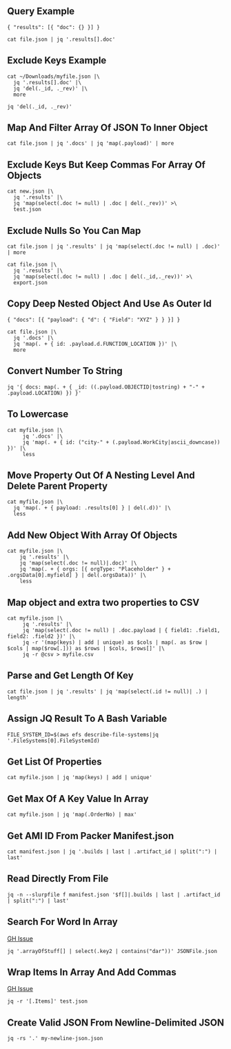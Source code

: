 ## Query Example

`{ "results": [{ "doc": {} }] }`

`cat file.json | jq '.results[].doc'`

## Exclude Keys Example

```console
cat ~/Downloads/myfile.json |\
  jq '.results[].doc' |\
  jq 'del(._id, ._rev)' |\
  more
```

`jq 'del(._id, ._rev)'`

## Map And Filter Array Of JSON To Inner Object

`cat file.json | jq '.docs' | jq 'map(.payload)' | more`

## Exclude Keys But Keep Commas For Array Of Objects

```
cat new.json |\
  jq '.results' |\
  jq 'map(select(.doc != null) | .doc | del(._rev))' >\
  test.json
```

## Exclude Nulls So You Can Map

`cat file.json | jq '.results' | jq 'map(select(.doc != null) | .doc)' | more`

```
cat file.json |\
  jq '.results' |\
  jq 'map(select(.doc != null) | .doc | del(._id,._rev))' >\
  export.json
```

## Copy Deep Nested Object And Use As Outer Id

`{ "docs": [{ "payload": { "d": { "Field": "XYZ" } } }] }`

```
cat file.json |\
  jq '.docs' |\
  jq 'map(. + { id: .payload.d.FUNCTION_LOCATION })' |\
  more
```

## Convert Number To String

`jq '{ docs: map(. + { _id: ((.payload.OBJECTID|tostring) + "-" + .payload.LOCATION) }) }'`

## To Lowercase

```
cat myfile.json |\
     jq '.docs' |\
     jq 'map(. + { id: ("city-" + (.payload.WorkCity|ascii_downcase)) })' |\
     less
```

## Move Property Out Of A Nesting Level And Delete Parent Property

```
cat myfile.json |\
  jq 'map(. + { payload: .results[0] } | del(.d))' |\
  less
```

## Add New Object With Array Of Objects

```
cat myfile.json |\
    jq '.results' |\
    jq 'map(select(.doc != null)|.doc)' |\
    jq 'map(. + { orgs: [{ orgType: "Placeholder" } + .orgsData[0].myfield] } | del(.orgsData))' |\
    less
```

## Map object and extra two properties to CSV

```
cat myfile.json |\
     jq '.results' |\
     jq 'map(select(.doc != null) | .doc.payload | { field1: .field1, field2: .field2 })' |\
     jq -r '(map(keys) | add | unique) as $cols | map(. as $row | $cols | map($row[.])) as $rows | $cols, $rows[]' |\
     jq -r @csv > myfile.csv
```

## Parse and Get Length Of Key

`cat file.json | jq '.results' | jq 'map(select(.id != null)| .) | length'`

## Assign JQ Result To A Bash Variable

`FILE_SYSTEM_ID=$(aws efs describe-file-systems|jq '.FileSystems[0].FileSystemId)`

## Get List Of Properties

`cat myfile.json | jq 'map(keys) | add | unique'`

## Get Max Of A Key Value In Array

`cat myfile.json | jq 'map(.OrderNo) | max'`

## Get AMI ID From Packer Manifest.json

```console
cat manifest.json | jq '.builds | last | .artifact_id | split(":") | last'
```

## Read Directly From File

```console
jq -n --slurpfile f manifest.json '$f[]|.builds | last | .artifact_id | split(":") | last'
```

## Search For Word In Array

[GH Issue](https://github.com/stedolan/jq/issues/861)

```console
jq '.arrayOfStuff[] | select(.key2 | contains("dar"))' JSONFile.json
```

## Wrap Items In Array And Add Commas

[GH Issue](https://github.com/stedolan/jq/issues/124)

```console
jq -r '[.Items]' test.json
```

## Create Valid JSON From Newline-Delimited JSON

```console
jq -rs '.' my-newline-json.json
```

